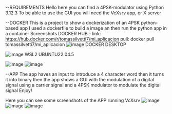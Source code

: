 --REQUIREMENTS
Hello here you can find a 4PSK-modulator using Python 3.12.3
To be able to use the GUI you will need the VcXsrv app, or X server

--DOCKER
This is a project to show a dockerization of an 4PSK python-based app
I used a dockerfile to build a image an then run the python app in a container
Screenshots
DOCKER HUB - link: https://hub.docker.com/r/tomassilvetti7/mi_aplicacion 
pull: docker pull tomassilvetti7/mi_aplicacion
![image](https://github.com/user-attachments/assets/f84107b2-bf7b-4be6-80e6-02b63132b761)
DOCKER DESKTOP

![image](https://github.com/user-attachments/assets/17fc5acf-5741-4b36-8067-2baf3e31ad61)
WSL2 UBUNTU22.04.5

![image](https://github.com/user-attachments/assets/f2f30ac4-9d89-4506-87dc-8027fd37b3cf)
![image](https://github.com/user-attachments/assets/448373ca-fe35-4fa6-8de0-1400daa8deb7)

--APP
The app haves an input to introduce a 4 character word
then it turns it into binary
then the app shows a GUI with the modulation of a digital signal using a carrier signal and a 4PSK modulator to modulate the digital signal
Enjoy!

Here you can see some screenshots of the APP running
VcXsrv
![image](https://github.com/user-attachments/assets/ade4ccb0-3f61-4f4e-9862-654f22652817)
![image](https://github.com/user-attachments/assets/2daead46-69d7-4cc4-bbbf-98b31d02695b)
![image](https://github.com/user-attachments/assets/2ec6320f-a5f1-41ba-bfb7-4ad64e76f242)



